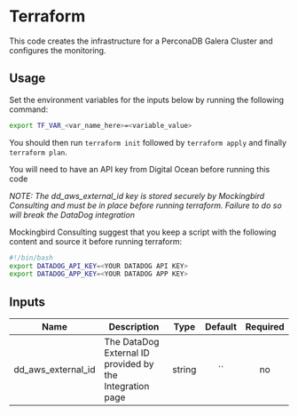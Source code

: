 # Terraform

This code creates the infrastructure for a PerconaDB Galera Cluster and configures the monitoring.

## Usage

Set the environment variables for the inputs below by running the following command:

```bash
export TF_VAR_<var_name_here>=<variable_value>
```

You should then run `terraform init` followed by `terraform apply` and finally `terraform plan`.

You will need to have an API key from Digital Ocean before running this code

*NOTE: The dd_aws_external_id key is stored securely by Mockingbird Consulting and must be in place before running terraform.  Failure to do so will break the DataDog integration*

Mockingbird Consulting suggest that you keep a script with the following content and source it before running terraform:

```bash
#!/bin/bash
export DATADOG_API_KEY=<YOUR DATADOG API KEY>
export DATADOG_APP_KEY=<YOUR DATADOG APP KEY>
```

## Inputs

| Name | Description | Type | Default | Required |
|------|-------------|:----:|:-----:|:-----:|
| dd\_aws\_external\_id | The DataDog External ID provided by the Integration page | string | `` | no |

